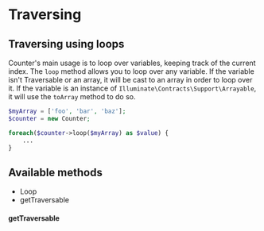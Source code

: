 # Traversing
<!-- [[TOC]] -->

## Traversing using loops

Counter's main usage is to loop over variables, keeping track of the current index. The `loop` method allows you to loop over any variable. If the variable isn't Traversable or an array, it will be cast to an array in order to loop over it. If the variable is an instance of `Illuminate\Contracts\Support\Arrayable`, it will use the `toArray` method to do so.

```php
$myArray = ['foo', 'bar', 'baz'];
$counter = new Counter;

foreach($counter->loop($myArray) as $value) {
    ...
}
```

## Available methods

- Loop
- getTraversable

#### getTraversable
